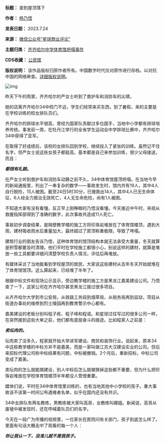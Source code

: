 

**标题：** 直到屋顶落下  

**作者：** [杨乃悟](https://chinadigitaltimes.net/space/星球商业评论)  

**发表日期：** 2023.7.24  

**来源：** [微信公众号“星球商业评论”](https://web.archive.org/web/https://mp.weixin.qq.com/s/iOEFgtlem2XE_g9YDxeulQ)  

**主题归类：** [齐齐哈尔中学体育馆坍塌事件](https://chinadigitaltimes.net/space/齐齐哈尔中学体育馆坍塌事件)  

**CDS收藏：** [公民馆](https://chinadigitaltimes.net/space/%E5%85%AC%E6%B0%91%E9%A6%86)  

**版权说明：** 该作品版权归原作者所有。中国数字时代仅对原作进行存档，以对抗中国的网络审查。[详细版权说明](https://chinadigitaltimes.net/chinese/copyright)。


![img](https://chinadigitaltimes.net/chinese/files/2023/07/post-698533-64be8dead3a22.)


昨天下午的雨里，齐齐哈尔的严女士听到了救护车和消防车的尖啸。


她的店离齐齐哈尔34中校门不远，学生们经常来买东西，到了暑假，来的主要是在学校训练的校女排队员们。


齐齐哈尔的排球水平很高，曾经为国家队贡献过多位国手，当地中小学都有排球培养传统。事发前一周，在牡丹江举行的全省学生运动会中学排球比赛中，齐齐哈尔34中获得了亚军。


在取得了好成绩后，该校的女排队回到学校，继续投入了紧张的训练。虽然记不住名字，但严女士说这些女孩子都挺高，基本都是自己来参加训练，很少父母接送，而且：


***都很有礼貌。*** 


在严女士听到救护车和消防车动静之前不久，34中体育馆屋顶坍塌。在当地今早的新闻通报里，列出了一串复杂的数字——事故发生时，馆内共有19人，其中4人自行脱险，15人被困。截至24日5时30分，已搜救出14人，其中4人已无生命体征，6人经全力救治无效死亡，4人无生命危险，尚有1人被困。


不知道大家有没有看懂，反正早上刚睁眼的乃悟没看懂。今天接近中午时，央视从救援指挥部得到了准确的数字，此次事故共造成11人死亡。


事故初步调查结果，是隔壁教学楼的施工方将珍珠岩堆放在了体育馆楼顶，遇到大雨，建材吸收雨水后重量加大，最终超过了房顶称重极限，导致了垮塌。


建筑行业的朋友告诉乃悟，这种体育馆的馆顶结构本就无法承受大重量，冬天就算是积雪都要及时清理。他们平时在学校施工都很小心，别说这样的建材，就算是堆放一些工具都要详细问清楚学校负责人情况，评估后再堆放。


有媒体采访了当地能看到学校屋顶的居民，大家说这些建材从去年冬天开始就堆在了体育馆馆顶。这么算起来，已经堆了半年了。


根据中标文件和现场公示显示，旁边教学楼的施工方是黑龙江嘉美建设公司。乃悟查了一下，这家公司在齐齐哈尔甚至黑龙江接过很多项目。


从齐齐哈尔大学到市公安局，从铁路工务段到烟草局，从税务局再到监狱，项目从街道办事处的维修到烈士陵园再到教育警示中心都有。


嘉美建设的老板分别叫程子栋、程子峰和程诺。和星球过往写过的很多公司一样，在突然接到这些大单之前，他们都有底层奋斗的痕迹。比如程家人之前是：


***卖坛肉的。*** 


坛肉卖了没多久，程家就开始大举进军建设、商贸和装饰行业。说起来，原本34中这栋教学楼的中标方并不是嘉美，而是一家叫做江苏大汉建设实业的公司。但后来招标代理公司称中标结果有问题，中标被撤销。2个月后，重新招标，中标公司变成了嘉美。


卖坛肉的怎么就能搞建设，别人中标后怎么就被换掉这些都不重要，但为什么把珍珠岩堆放在学校体育馆楼顶半年都没人管很重要。


媒体们说，平时在34中体育馆里训练的，也有当地其他中小学校的孩子。重大事故该不该第一时间公布遇难者名单，似乎在国内还没有共识。


34中女排队有两名教练，男教练被大家叫高哥，女教练叫娜姐。新闻说，高哥从废墟中被发现时，还在呼喊着队员们的名字。


今天在一段广为传播的视频里，一位家长在医院问有关部门，孩子到底怎么样了。里面有句话大概击中了观看的每一个人：


***你让我认一下，没准儿就不是我孩子。*** 

